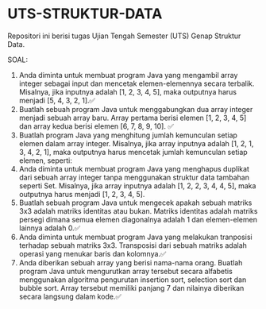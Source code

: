 # UTS-STRUKTUR-DATA
Repositori ini berisi tugas Ujian Tengah Semester (UTS) Genap Struktur Data.

SOAL:
1. Anda diminta untuk membuat program Java yang 
mengambil array integer sebagai input dan mencetak 
elemen-elemennya secara terbalik. Misalnya, jika inputnya adalah [1, 2, 3, 4, 5], maka outputnya harus menjadi [5, 4, 3, 2, 1].✅
2. Buatlah sebuah program Java untuk menggabungkan dua array integer menjadi sebuah array baru. Array pertama berisi elemen [1, 2, 3, 4, 5] dan array kedua berisi elemen [6, 7, 8, 9, 10]. ✅
3. Buatlah program Java yang menghitung jumlah kemunculan setiap elemen dalam array integer. Misalnya, jika array inputnya adalah [1, 2, 1, 3, 4, 2, 1], maka outputnya harus mencetak jumlah kemunculan setiap elemen, seperti:
4. Anda diminta untuk membuat program Java yang menghapus duplikat dari sebuah array integer tanpa menggunakan struktur data tambahan seperti Set. Misalnya, jika array inputnya adalah [1, 2, 2, 3, 4, 4, 5], maka outputnya harus menjadi [1, 2, 3, 4, 5].
5. Buatlah sebuah program Java untuk mengecek apakah sebuah matriks 3x3 adalah matriks identitas atau bukan. Matriks identitas adalah matriks persegi dimana semua elemen diagonalnya adalah 1 dan elemen-elemen lainnya adalah 0.✅
6. Anda diminta untuk membuat program Java yang melakukan tranposisi terhadap sebuah matriks 3x3. Transposisi dari sebuah matriks adalah operasi yang menukar baris dan kolomnya.✅
7. Anda diberikan sebuah array yang berisi nama-nama orang. Buatlah program Java untuk mengurutkan array tersebut secara alfabetis menggunakan algoritma pengurutan insertion sort, selection sort dan bubble sort. Array tersebut memiliki panjang 7 dan nilainya diberikan secara langsung dalam kode.✅
